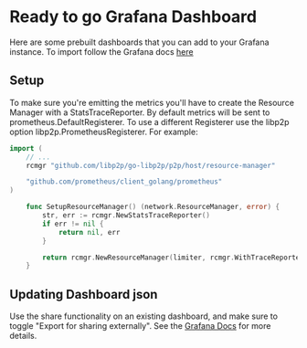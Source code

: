 # Ready to go Grafana Dashboard

Here are some prebuilt dashboards that you can add to your Grafana instance. To
import follow the Grafana docs [here](https://grafana.com/docs/grafana/latest/dashboards/export-import/#import-dashboard)

## Setup

To make sure you're emitting the metrics you'll have to create the Resource
Manager with a StatsTraceReporter. By default metrics will be sent to
prometheus.DefaultRegisterer. To use a different Registerer use the libp2p
option libp2p.PrometheusRegisterer. For example:

``` go
import (
    // ...
	rcmgr "github.com/libp2p/go-libp2p/p2p/host/resource-manager"

	"github.com/prometheus/client_golang/prometheus"
)

    func SetupResourceManager() (network.ResourceManager, error) {
        str, err := rcmgr.NewStatsTraceReporter()
        if err != nil {
            return nil, err
        }

        return rcmgr.NewResourceManager(limiter, rcmgr.WithTraceReporter(str))
    }
```

## Updating Dashboard json

Use the share functionality on an existing dashboard, and make sure to toggle
"Export for sharing externally". See the [Grafana
Docs](https://grafana.com/docs/grafana/latest/dashboards/export-import/#exporting-a-dashboard)
for more details.

